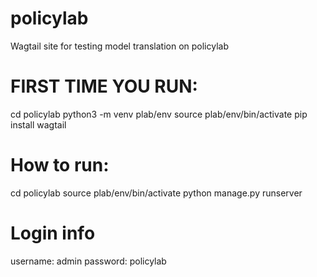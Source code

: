 # policylab
Wagtail site for testing model translation on policylab

# FIRST TIME YOU RUN:
cd policylab
python3 -m venv plab/env
source plab/env/bin/activate
pip install wagtail

# How to run:
cd policylab
source plab/env/bin/activate
python manage.py runserver

# Login info
username: admin
password: policylab

